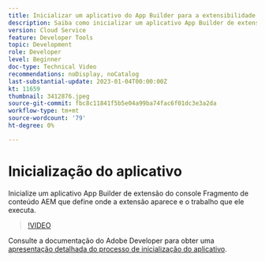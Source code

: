 ```yaml
---
title: Inicializar um aplicativo do App Builder para a extensibilidade do console do fragmento de conteúdo
description: Saiba como inicializar um aplicativo App Builder de extensão do console Fragmento de conteúdo AEM que define onde a extensão é exibida e o trabalho que ela executa.
version: Cloud Service
feature: Developer Tools
topic: Development
role: Developer
level: Beginner
doc-type: Technical Video
recommendations: noDisplay, noCatalog
last-substantial-update: 2023-01-04T00:00:00Z
kt: 11659
thumbnail: 3412876.jpeg
source-git-commit: fbc8c11841f5b5e04a99ba74fac6f01dc3e3a2da
workflow-type: tm+mt
source-wordcount: '79'
ht-degree: 0%

---
```



# Inicialização do aplicativo

Inicialize um aplicativo App Builder de extensão do console Fragmento de conteúdo AEM que define onde a extensão aparece e o trabalho que ele executa.

>[!VIDEO](https://video.tv.adobe.com/v/3412876/?quality=12&learn=on)

Consulte a documentação do Adobe Developer para obter uma [apresentação detalhada do processo de inicialização do aplicativo](https://developer.adobe.com/uix/docs/services/aem-cf-console-admin/code-generation/#launch-code-generation-during-project-initialization).
